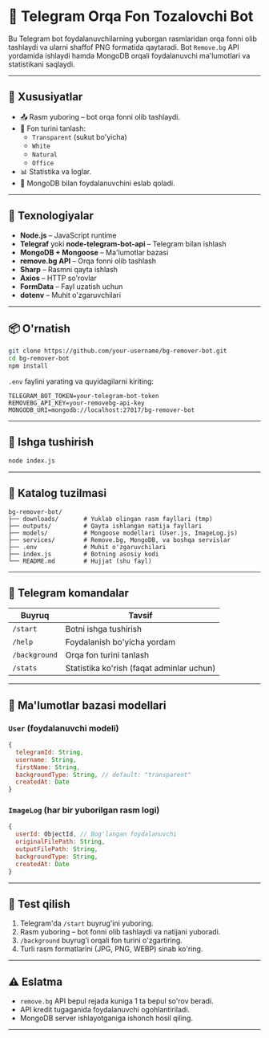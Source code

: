 # 🤖 Telegram Orqa Fon Tozalovchi Bot

Bu Telegram bot foydalanuvchilarning yuborgan rasmlaridan orqa fonni olib tashlaydi va ularni shaffof PNG formatida qaytaradi. Bot `Remove.bg` API yordamida ishlaydi hamda MongoDB orqali foydalanuvchi ma'lumotlari va statistikani saqlaydi.

---

## 📌 Xususiyatlar

- 📤 Rasm yuboring – bot orqa fonni olib tashlaydi.
- 🔄 Fon turini tanlash:
  - `Transparent` (sukut bo'yicha)
  - `White`
  - `Natural`
  - `Office`
- 📊 Statistika va loglar.
- 🧠 MongoDB bilan foydalanuvchini eslab qoladi.

---

## 🧰 Texnologiyalar

- **Node.js** – JavaScript runtime
- **Telegraf** yoki **node-telegram-bot-api** – Telegram bilan ishlash
- **MongoDB + Mongoose** – Ma'lumotlar bazasi
- **remove.bg API** – Orqa fonni olib tashlash
- **Sharp** – Rasmni qayta ishlash
- **Axios** – HTTP so'rovlar
- **FormData** – Fayl uzatish uchun
- **dotenv** – Muhit o'zgaruvchilari

---

## 📦 O'rnatish

```bash
git clone https://github.com/your-username/bg-remover-bot.git
cd bg-remover-bot
npm install
```

`.env` faylini yarating va quyidagilarni kiriting:

```env
TELEGRAM_BOT_TOKEN=your-telegram-bot-token
REMOVEBG_API_KEY=your-removebg-api-key
MONGODB_URI=mongodb://localhost:27017/bg-remover-bot
```

---

## 🚀 Ishga tushirish

```bash
node index.js
```

---

## 📂 Katalog tuzilmasi

```
bg-remover-bot/
├── downloads/       # Yuklab olingan rasm fayllari (tmp)
├── outputs/         # Qayta ishlangan natija fayllari
├── models/          # Mongoose modellari (User.js, ImageLog.js)
├── services/        # Remove.bg, MongoDB, va boshqa servislar
├── .env             # Muhit o'zgaruvchilari
├── index.js         # Botning asosiy kodi
└── README.md        # Hujjat (shu fayl)
```

---

## 🔘 Telegram komandalar

| Buyruq        | Tavsif                                    |
| ------------- | ----------------------------------------- |
| `/start`      | Botni ishga tushirish                     |
| `/help`       | Foydalanish bo'yicha yordam               |
| `/background` | Orqa fon turini tanlash                   |
| `/stats`      | Statistika ko'rish (faqat adminlar uchun) |

---

## 🧠 Ma'lumotlar bazasi modellari

### `User` (foydalanuvchi modeli)

```js
{
  telegramId: String,
  username: String,
  firstName: String,
  backgroundType: String, // default: "transparent"
  createdAt: Date
}
```

### `ImageLog` (har bir yuborilgan rasm logi)

```js
{
  userId: ObjectId, // Bog'langan foydalanuvchi
  originalFilePath: String,
  outputFilePath: String,
  backgroundType: String,
  createdAt: Date
}
```

---

## 🧪 Test qilish

1. Telegram'da `/start` buyrug'ini yuboring.
2. Rasm yuboring – bot fonni olib tashlaydi va natijani yuboradi.
3. `/background` buyrug'i orqali fon turini o'zgartiring.
4. Turli rasm formatlarini (JPG, PNG, WEBP) sinab ko'ring.

---

## ⚠️ Eslatma

- `remove.bg` API bepul rejada kuniga 1 ta bepul so'rov beradi.
- API kredit tugaganida foydalanuvchi ogohlantiriladi.
- MongoDB server ishlayotganiga ishonch hosil qiling.

---

